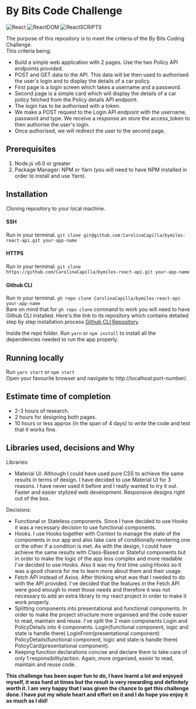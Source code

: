 # By Bits Code Challenge
![React](https://img.shields.io/badge/react-v17.0.1-blue.svg)
![ReactDOM](https://img.shields.io/badge/reactDOM-v17.0.1-blue.svg)
![ReactSCRIPTS](https://img.shields.io/badge/reactScripts-v12.1.8-blue.svg)

The purpose of this repository is to meet the criteria of the By Bits Coding Challenge. <br>
This criteria being:
  - Build a simple web application with 2 pages. Use the two Policy API endpoints provided. 
  - POST and GET data to the API. This data will be then used to authorised the user's login and to display the details of a car policy.
  - First page is a login screen which takes a username and a password.
  - Second page is a simple card which will display the details of a car policy fetched from the Policy details API endpoint.
  - The login has to be authorised with a token.
  - We make a POST request to the Login API endpoint with the username, password and type. We receive a response an store the access_token to then authorise the user's login.
  - Once authorised, we will redirect the user to the second page.

## Prerequisites
1. Node.js v6.0 or greater <br>
2. Package Manager: NPM or Yarn (you will need to have NPM installed in order to install and use Yarn).

## Installation

Cloning repository to your local machine.

#### SSH
Run in your terminal.
`git clone git@github.com:CarolinaCapilla/bymiles-react-api.git your-app-name`
#### HTTPS
Run in your terminal.
`git clone https://github.com/CarolinaCapilla/bymiles-react-api.git your-app-name`
#### Github CLI
Run in your terminal.
`gh repo clone CarolinaCapilla/bymiles-react-api your-app-name` <br>
Bare on mind that for `gh repo clone` command to work you will need to have Github CLI installed. Here's the link to its repository which contains detailed step by step installation process [Github CLI Repository](https://github.com/cli/cli).

Inside the repo folder.
Run `yarn` or  `npm install` to install all the dependencies needed to run the app properly.

## Running locally
Run `yarn start` or `npm start` <br>
Open your favourite browser and navigate to http://localhost:port-number/.

## Estimate time of completion
- 2-3 hours of research.
- 2 hours for designing both pages.
- 10 hours or less approx (in the span of 4 days) to write the code and test that it works fine.

## Libraries used, decisions and Why

Libraries:
- Material UI: Although I could have used pure CSS to achieve the same results in terms of design. I have decided to use Material UI for 3 reasons. I have never used it before and I really wanted to try it out. Faster and easier stylized web development. Responsive designs right out of the box.

Decisions: 
- Functional or Stateless components. Since I have decided to use Hooks it was a necessary decision to use functional components.
- Hooks. I use Hooks together with Context to manage the state of the components in our app and also take care of conditionally rendering one or the other if a condition is met.   As with the design, I could have achieve the same results with Class-Based or Stateful components but in order to make the logic of the app less complex and more readable I've   decided to use Hooks. Also it was my first time using Hooks so it was a good chance for me to learn more about them and their usage.
- Fetch API instead of Axios. After thinking what was that I needed to do with the API provided. I've decided that the features in the Fetch API were good enough to meet those     needs and therefore it was not necessary to add an extra library to my react project in order to make it work properly.
- Splitting components into presentational and functional components. In order to make the project structure more organised and the code easier to read, maintain and reuse. I've split the 2 main components Login and PolicyDetails into 4 components. Login(functional component, logic and state is handle there) LoginFrom(presentational component) PolicyDetails(functional component, logic and state is handle there) PolicyCard(presentational component).
- Keeping function declarations concise and declare them to take care of only 1 responsibility/action. Again, more organised, easier to read, maintain and reuse code.

**This challenge has been super fun to do, I have learnt a lot and enjoyed myself, it was hard at times but the result is very rewarding and definitely worth it. I am very happy that I was given the chance to get this challenge done. I have put my whole heart and effort on it and I do hope you enjoy it as much as I did!**

